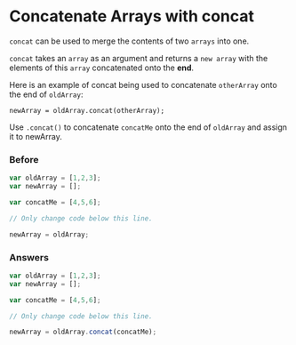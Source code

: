 # Concatenate Arrays with concat

`concat` can be used to merge the contents of two `arrays` into one.

`concat` takes an `array` as an argument and returns a `new array` with
the elements of this `array` concatenated onto the **end**.

Here is an example of concat being used to concatenate
`otherArray` onto the end of `oldArray`:

`newArray = oldArray.concat(otherArray);`

Use `.concat()` to concatenate `concatMe` onto the end of `oldArray` and
assign it to newArray.

### Before

```javascript
var oldArray = [1,2,3];
var newArray = [];

var concatMe = [4,5,6];

// Only change code below this line.

newArray = oldArray;
```

### Answers

```javascript
var oldArray = [1,2,3];
var newArray = [];

var concatMe = [4,5,6];

// Only change code below this line.

newArray = oldArray.concat(concatMe);
```